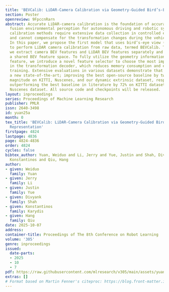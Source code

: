 ```yaml
---
title: 'BEVCalib: LiDAR-Camera Calibration via Geometry-Guided Bird’s-Eye View Representation'
section: Poster
openreview: 9FpccnRarn
abstract: Accurate LiDAR-camera calibration is the foundation of accurate multimodal
  fusion environmental perception for autonomous driving and robotic systems. Traditional
  calibration methods require extensive data collection in controlled environments
  and cannot compensate for the transformation changes during the vehicle/robot movement.
  In this paper, we propose the first model that uses bird’s-eye view (BEV) features
  to perform LiDAR camera calibration from raw data, termed BEVCalib. To achieve this,
  we extract camera BEV features and LiDAR BEV features separately and fuse them into
  a shared BEV feature space. To fully utilize the geometry information from the BEV
  feature, we introduce a novel feature selector to choose the most important feature
  in the transformation decoder, which reduces memory consumption and enables efficient
  training. Extensive evaluations in various datasets demonstrate that BEVCalib establishes
  a new state-of-the-art; improving the best open-source baseline by two orders of
  magnitude on KITTI, Nuscenes, and our dynamic extrinsic dataset, respectively, and
  outperforming the best baseline in literature by 72% on KITTI dataset, and 69% on
  Nuscenes dataset. All source code and checkpoints will be released.
layout: inproceedings
series: Proceedings of Machine Learning Research
publisher: PMLR
issn: 2640-3498
id: yuan25a
month: 0
tex_title: 'BEVCalib: LiDAR-Camera Calibration via Geometry-Guided Bird’s-Eye View
  Representation'
firstpage: 4824
lastpage: 4836
page: 4824-4836
order: 4824
cycles: false
bibtex_author: Yuan, Weiduo and Li, Jerry and Yue, Justin and Shah, Divyank and Karydis,
  Konstantinos and Qiu, Hang
author:
- given: Weiduo
  family: Yuan
- given: Jerry
  family: Li
- given: Justin
  family: Yue
- given: Divyank
  family: Shah
- given: Konstantinos
  family: Karydis
- given: Hang
  family: Qiu
date: 2025-10-07
address:
container-title: Proceedings of The 8th Conference on Robot Learning
volume: '305'
genre: inproceedings
issued:
  date-parts:
  - 2025
  - 10
  - 7
pdf: https://raw.githubusercontent.com/mlresearch/v305/main/assets/yuan25a/yuan25a.pdf
extras: []
# Format based on Martin Fenner's citeproc: https://blog.front-matter.io/posts/citeproc-yaml-for-bibliographies/
---
```

